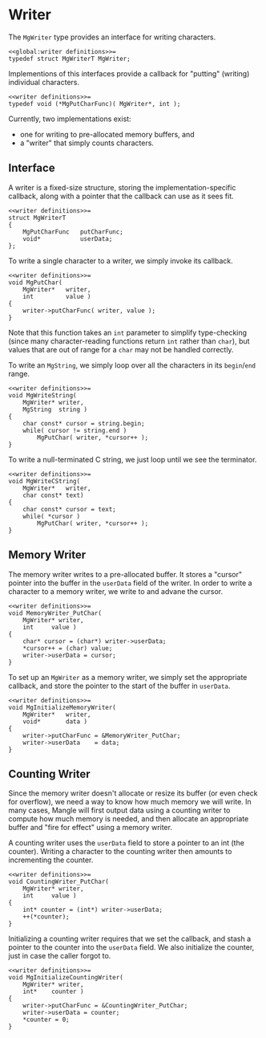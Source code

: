 Writer
======

The `MgWriter` type provides an interface for writing characters.

    <<global:writer definitions>>=
    typedef struct MgWriterT MgWriter;

Implementions of this interfaces provide a callback for "putting" (writing) individual characters.

    <<writer definitions>>=
    typedef void (*MgPutCharFunc)( MgWriter*, int );

Currently, two implementations exist:

 * one for writing to pre-allocated memory buffers, and
 * a "writer" that simply counts characters.

Interface
---------

A writer is a fixed-size structure, storing the implementation-specific callback, along with a pointer that the callback can use as it sees fit.

    <<writer definitions>>=
    struct MgWriterT
    {
        MgPutCharFunc   putCharFunc;
        void*           userData;
    };

To write a single character to a writer, we simply invoke its callback.

    <<writer definitions>>=
    void MgPutChar(
        MgWriter*   writer,
        int         value )
    {
        writer->putCharFunc( writer, value );
    }

Note that this function takes an `int` parameter to simplify type-checking (since many character-reading functions return `int` rather than `char`), but values that are out of range for a `char` may not be handled correctly.

To write an `MgString`, we simply loop over all the characters in its `begin`/`end` range.

    <<writer definitions>>=
    void MgWriteString(
        MgWriter* writer,
        MgString  string )
    {
        char const* cursor = string.begin;
        while( cursor != string.end )
            MgPutChar( writer, *cursor++ );
    }

To write a null-terminated C string, we just loop until we see the terminator.

    <<writer definitions>>=
    void MgWriteCString(
        MgWriter*   writer,
        char const* text)
    {
        char const* cursor = text;
        while( *cursor )
            MgPutChar( writer, *cursor++ );
    }

Memory Writer
-------------

The memory writer writes to a pre-allocated buffer.
It stores a "cursor" pointer into the buffer in the `userData` field of the writer.
In order to write a character to a memory writer, we write to and advane the cursor.

    <<writer definitions>>=
    void MemoryWriter_PutChar(
        MgWriter* writer,
        int     value )
    {
        char* cursor = (char*) writer->userData;
        *cursor++ = (char) value;
        writer->userData = cursor;
    }

To set up an `MgWriter` as a memory writer, we simply set the appropriate callback, and store the pointer to the start of the buffer in `userData`.

    <<writer definitions>>=
    void MgInitializeMemoryWriter(
        MgWriter*   writer,
        void*       data )
    {
        writer->putCharFunc = &MemoryWriter_PutChar;
        writer->userData    = data;
    }

Counting Writer
---------------

Since the memory writer doesn't allocate or resize its buffer (or even check for overflow), we need a way to know how much memory we will write.
In many cases, Mangle will first output data using a counting writer to compute how much memory is needed, and then allocate an appropriate buffer and "fire for effect" using a memory writer.

A counting writer uses the `userData` field to store a pointer to an int (the counter).
Writing a character to the counting writer then amounts to incrementing the counter.

    <<writer definitions>>=
    void CountingWriter_PutChar(
        MgWriter* writer,
        int     value )
    {
        int* counter = (int*) writer->userData;
        ++(*counter);
    }

Initializing a counting writer requires that we set the callback, and stash a pointer to the counter into the `userData` field.
We also initialize the counter, just in case the caller forgot to.

    <<writer definitions>>=
    void MgInitializeCountingWriter(
        MgWriter* writer,
        int*    counter )
    {
        writer->putCharFunc = &CountingWriter_PutChar;
        writer->userData = counter;
        *counter = 0;
    }
